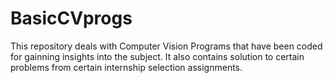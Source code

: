 # BasicCVprogs

This repository deals with Computer Vision Programs that have been coded for gainning insights into the subject. It also contains solution to certain problems from certain internship selection assignments.
